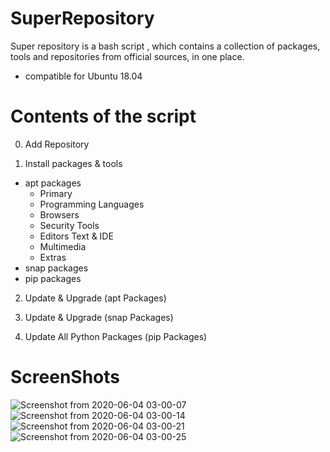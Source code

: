 # SuperRepository
Super repository is a bash script , which contains a collection of packages, tools and repositories from official sources, in one place.
- compatible for Ubuntu 18.04

# Contents of the script

0. Add Repository

1. Install packages & tools
  - apt packages
    - Primary
    - Programming Languages
    - Browsers
    - Security Tools
    - Editors Text & IDE
    - Multimedia
    - Extras
  - snap packages
  - pip packages  

2. Update & Upgrade (apt Packages)

3. Update & Upgrade (snap Packages)

4. Update All Python Packages (pip Packages)

# ScreenShots
![Screenshot from 2020-06-04 03-00-07](https://user-images.githubusercontent.com/34133187/83700886-c26f8f00-a610-11ea-8721-258a8c65028f.png)
![Screenshot from 2020-06-04 03-00-14](https://user-images.githubusercontent.com/34133187/83700887-c3a0bc00-a610-11ea-907d-e942f179e01b.png)
![Screenshot from 2020-06-04 03-00-21](https://user-images.githubusercontent.com/34133187/83700888-c4395280-a610-11ea-88b8-d29166132b57.png)
![Screenshot from 2020-06-04 03-00-25](https://user-images.githubusercontent.com/34133187/83700889-c4d1e900-a610-11ea-93dd-e29584d2dbee.png)
